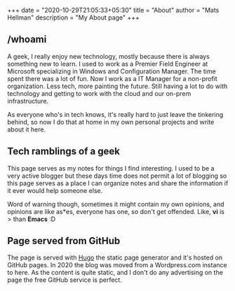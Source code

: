 +++
date = "2020-10-29T21:05:33+05:30"
title = "About"
author = "Mats Hellman"
description = "My About page"
+++

## /whoami

A geek, I really enjoy new technology, mostly because there is always something
new to learn. I used to work as a Premier Field Engineer at Microsoft
specializing in Windows and Configuration Manager. The time spent there was
a lot of fun. Now I work as a IT Manager for a non-profit organization. Less tech, more painting the future. Still having a lot to do with technology and getting to work with the cloud and our on-prem infrastructure.
  
As everyone who's in tech knows, it's really hard to just leave the tinkering
behind, so now I do that at home in my own personal projects and write about it
here.

## Tech ramblings of a geek

This page serves as my notes for things I find interesting. I used to be a very
active blogger but these days time does not permit a lot of blogging so this
page serves as a place I can organize notes and share the information if it
ever would help someone else.
  
Word of warning though, sometimes it might contain my own opinions, and opinions
are like as*es, everyone has one, so don't get offended. Like, **vi** is > than
**Emacs** :D

## Page served from GitHub

The page is served with [Hugo](https://gohugo.io "Hugo") the static page
generator and it's hosted on GitHub pages. In 2020 the blog was moved from a
Wordpress.com instance to here. As the content is quite static, and I don't
do any advertising on the page the free GitHub service is perfect.
  
